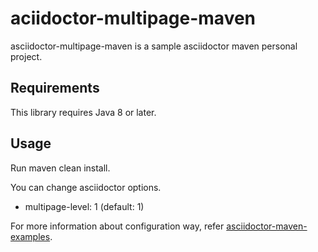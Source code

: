 # aciidoctor-multipage-maven

asciidoctor-multipage-maven is a sample asciidoctor maven personal project.

## Requirements

This library requires Java 8 or later.


## Usage

Run maven clean install.

You can change asciidoctor options.

* multipage-level: 1 (default: 1)

For more information about configuration way, refer [asciidoctor-maven-examples](https://github.com/asciidoctor/asciidoctor-maven-examples).


